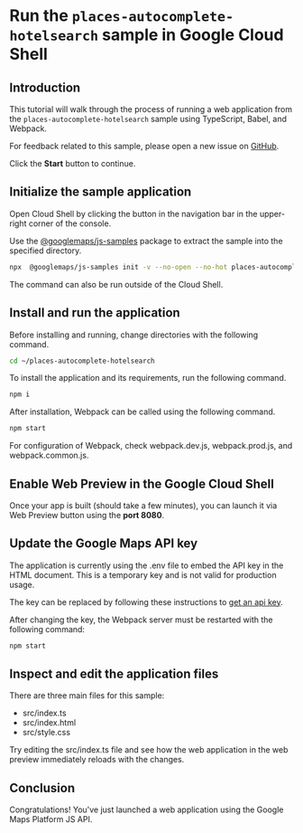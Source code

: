# Run the `places-autocomplete-hotelsearch` sample in Google Cloud Shell

<walkthrough-tutorial-duration duration="10"/>

## Introduction

This tutorial will walk through the process of running a web application from
the `places-autocomplete-hotelsearch` sample using TypeScript, Babel, and Webpack.

For feedback related to this sample, please open a new issue on
[GitHub](https://github.com/googlemaps/js-samples/issues).

Click the **Start** button to continue.

## Initialize the sample application

Open Cloud Shell by clicking the
<walkthrough-cloud-shell-icon></walkthrough-cloud-shell-icon> button in the
navigation bar in the upper-right corner of the console.

Use the [@googlemaps/js-samples](https://www.npmjs.com/package/@googlemaps/js-samples) package to
extract the sample into the specified directory.

```bash
npx  @googlemaps/js-samples init -v --no-open --no-hot places-autocomplete-hotelsearch ~/places-autocomplete-hotelsearch
```

The command can also be run outside of the Cloud Shell.

## Install and run the application

Before installing and running, change directories with the following command.

```bash
cd ~/places-autocomplete-hotelsearch
```

To install the application and its requirements, run the following command.

```bash
npm i
```

After installation, Webpack can be called using the following command.

```bash
npm start
```

For configuration of Webpack, check
<walkthrough-editor-open-file filePath="places-autocomplete-hotelsearch/webpack.dev.js">webpack.dev.js</walkthrough-editor-open-file>,
<walkthrough-editor-open-file filePath="places-autocomplete-hotelsearch/webpack.prod.js">webpack.prod.js</walkthrough-editor-open-file>,
and
<walkthrough-editor-open-file filePath="places-autocomplete-hotelsearch/webpack.common.js">webpack.common.js</walkthrough-editor-open-file>.

## Enable Web Preview in the Google Cloud Shell

Once your app is built (should take a few minutes), you can launch it via
<walkthrough-spotlight-pointer target="cloudshell" spotlightId="devshell-web-preview-button">Web
Preview button</walkthrough-spotlight-pointer> using the **port 8080**.

## Update the Google Maps API key

The application is currently using the
<walkthrough-editor-open-file filePath="places-autocomplete-hotelsearch/.env">.env</walkthrough-editor-open-file>
file to embed the API key in the HTML document. This is a temporary key and is
not valid for production usage.

The key can be replaced by following these instructions to
[get an api key](https://developers.google.com/maps/documentation/javascript/get-api-key).

After changing the key, the Webpack server must be restarted with the following
command:

```bash
npm start
```

## Inspect and edit the application files

There are three main files for this sample:

*   <walkthrough-editor-open-file filePath="places-autocomplete-hotelsearch/src/index.ts">src/index.ts</walkthrough-editor-open-file>
*   <walkthrough-editor-open-file filePath="places-autocomplete-hotelsearch/src/index.html">src/index.html</walkthrough-editor-open-file>
*   <walkthrough-editor-open-file filePath="places-autocomplete-hotelsearch/src/style.css">src/style.css</walkthrough-editor-open-file>

Try editing the <walkthrough-editor-open-file filePath="places-autocomplete-hotelsearch/src/index.ts">src/index.ts</walkthrough-editor-open-file> file and see how the web application in the web preview immediately reloads with the changes.

## Conclusion

<walkthrough-conclusion-trophy></walkthrough-conclusion-trophy>

Congratulations! You've just launched a web application using the Google Maps
Platform JS API.
